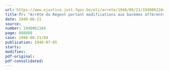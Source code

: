 ```yaml
---
url: https://www.ejustice.just.fgov.be/eli/arrete/1948/06/21/1948062104/justel
title-fr: "Arrêté du Régent portant modifications aux barèmes afférents à certaines fonctions du Ministère de la Justice"
date: 1948-06-21
source:
number: 1948062104
page: 888888
case: 1948-06-21/04
publication: 1948-07-05
starts:
modifies:
pdf-original:
pdf-consolidated:
---
```


